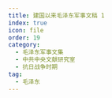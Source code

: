 ```yaml
---
title: 建国以来毛泽东军事文稿 1
index: true
icon: file
order: 19
category:
  - 毛泽东军事文集
  - 中共中央文献研究室
  - 抗日战争时期
tag:
  - 毛泽东
---
```


